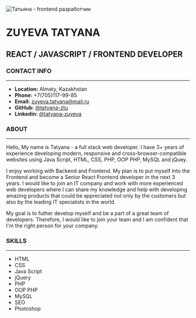 ![Татьяна - frontend разработчик](https://media-exp1.licdn.com/dms/image/C4D16AQHBbaufw_9PXw/profile-displaybackgroundimage-shrink_350_1400/0/1656830074476?e=1668038400&v=beta&t=PrWdAEbosO7ceFh0Y1MUJOCMW1Jl-rdt6ZSquOqN1Fk)
# ZUYEVA TATYANA
## REACT / JAVASCRIPT / FRONTEND DEVELOPER

### CONTACT INFO
---
- __Location:__ Almaty, Kazakhstan
- __Phone:__ +7(705)117-99-85
- __Email:__ zuyeva.tatyana@mail.ru
- __GitHub:__ [@tatyana-ztu](https://github.com/TATYANA-ZTU)
- __Linkedin:__ [@tatyana-zuyeva](https://www.linkedin.com/in/tatyana-zuyeva/)

### ABOUT
---
Hello, My name is Tatyana - a full stack web developer. I have 3+ years of experience developing modern, responsive and cross-browser-compatible websites using Java Script, HTML, CSS, PHP, OOP PHP, MySQL and jQuey.

I enjoy working with Backend and Frontend. My plan is to put myself into the Frontend and become a Senior React Frontend developer in the next 3 years. I would like to join an IT company and work with more experienced web developers where I can share my knowledge and help with developing amazing products that could be appreciated not only by the customers but also by the leading IT specialists in the world. 

My goal is to futher develop myself and be a part of a great team of developers. Therefore, I would like to join your team and I am confident that I'm the right person for your company.


### SKILLS
---
- HTML
- CSS
- Java Script
- jQuery
- PHP
- OOP PHP
- MySQL
- SEO
- Photoshop
